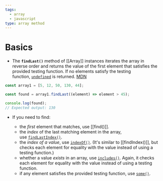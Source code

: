```yaml
---
tags:
  - array
  - javascript
type: array method
---
```


# Basics
- The **`findLast()`** method of [[Array]] instances iterates the array in reverse order and returns the value of the first element that satisfies the provided testing function. If no elements satisfy the testing function, [`undefined`](https://developer.mozilla.org/en-US/docs/Web/JavaScript/Reference/Global_Objects/undefined) is returned. [MDN](https://developer.mozilla.org/en-US/docs/Web/JavaScript/Reference/Global_Objects/Array/findLast)
```javascript
const array1 = [5, 12, 50, 130, 44];

const found = array1.findLast((element) => element > 45);

console.log(found);
// Expected output: 130
```

- If you need to find:

	- the _first_ element that matches, use [[find()]].
	- the _index_ of the last matching element in the array, use [`findLastIndex()`](https://developer.mozilla.org/en-US/docs/Web/JavaScript/Reference/Global_Objects/Array/findLastIndex).
	- the _index of a value_, use [`indexOf()`](https://developer.mozilla.org/en-US/docs/Web/JavaScript/Reference/Global_Objects/Array/indexOf). (It's similar to [[findIndex()]], but checks each element for equality with the value instead of using a testing function.)
	- whether a value _exists_ in an array, use [`includes()`](https://developer.mozilla.org/en-US/docs/Web/JavaScript/Reference/Global_Objects/Array/includes). Again, it checks each element for equality with the value instead of using a testing function.
	- if any element satisfies the provided testing function, use [`some()`](https://developer.mozilla.org/en-US/docs/Web/JavaScript/Reference/Global_Objects/Array/some).

